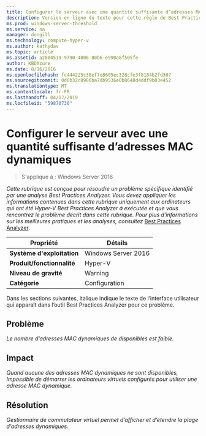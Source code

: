 ```yaml
---
title: Configurer le serveur avec une quantité suffisante d’adresses MAC dynamiques
description: Version en ligne du texte pour cette règle de Best Practices Analyzer.
ms.prod: windows-server-threshold
ms.service: na
manager: dongill
ms.technology: compute-hyper-v
ms.author: kathydav
ms.topic: article
ms.assetid: a2804519-9790-4006-80b6-e990a8f505fe
author: KBDAzure
ms.date: 8/16/2016
ms.openlocfilehash: fc444225c38ef7e8605ec328cfe3f8184b2fd307
ms.sourcegitcommit: 0d0b32c8986ba7db9536e0b8648d4ddf9b03e452
ms.translationtype: MT
ms.contentlocale: fr-FR
ms.lasthandoff: 04/17/2019
ms.locfileid: "59870730"
---
```

# <a name="configure-the-server-with-a-sufficient-amount-of-dynamic-mac-addresses"></a>Configurer le serveur avec une quantité suffisante d’adresses MAC dynamiques

>S'applique à : Windows Server 2016

*Cette rubrique est conçue pour résoudre un problème spécifique identifié par une analyse Best Practices Analyzer. Vous devez appliquer les informations contenues dans cette rubrique uniquement aux ordinateurs qui ont été Hyper-V Best Practices Analyzer à exécutée et que vous rencontrez le problème décrit dans cette rubrique. Pour plus d’informations sur les meilleures pratiques et les analyses, consultez* [Best Practices Analyzer](https://go.microsoft.com/fwlink/?LinkId=122786).  
  
|Propriété|Détails|  
|-|-|  
|**Système d'exploitation**|Windows Server 2016|  
|**Produit/fonctionnalité**|Hyper-V|  
|**Niveau de gravité**|Warning|  
|**Catégorie**|Configuration|  
  
Dans les sections suivantes, italique indique le texte de l’interface utilisateur qui apparaît dans l’outil Best Practices Analyzer pour ce problème.  
  
## <a name="issue"></a>Problème  
  
*Le nombre d’adresses MAC dynamiques de disponibles est faible.*  
  
## <a name="impact"></a>Impact  
  
*Quand aucune des adresses MAC dynamiques ne sont disponibles, Impossible de démarrer les ordinateurs virtuels configurés pour utiliser une adresse MAC dynamique.*  
  
## <a name="resolution"></a>Résolution  
  
*Gestionnaire de commutateur virtuel permet d’afficher et d’étendre la plage d’adresses dynamiques.*  
  


